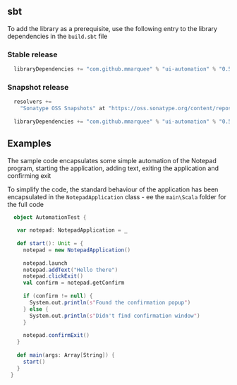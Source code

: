 ## sbt
To add the library as a prerequisite, use the following entry to the library dependencies in the `build.sbt` file

### Stable release
```scala
  libraryDependencies += "com.github.mmarquee" % "ui-automation" % "0.5.1"
```

### Snapshot release
```scala
  resolvers +=
    "Sonatype OSS Snapshots" at "https://oss.sonatype.org/content/repositories/snapshots"
  
  libraryDependencies += "com.github.mmarquee" % "ui-automation" % "0.5.2-SNAPSHOT"
```

## Examples

The sample code encapsulates some simple automation of the Notepad program, starting the application, adding text, exiting the application and confirming exit

To simplify the code, the standard behaviour of the application has been encapsulated in the `NotepadApplication` class - ee the `main\Scala` folder for the full code

```scala
  object AutomationTest {
 
   var notepad: NotepadApplication = _
 
   def start(): Unit = {
     notepad = new NotepadApplication()
 
     notepad.launch
     notepad.addText("Hello there")
     notepad.clickExit()
     val confirm = notepad.getConfirm
 
     if (confirm != null) {
       System.out.println(s"Found the confirmation popup")
     } else {
       System.out.println(s"Didn't find confirmation window")
     }
 
     notepad.confirmExit()
   }
 
   def main(args: Array[String]) {
     start()
   }
 }
```
